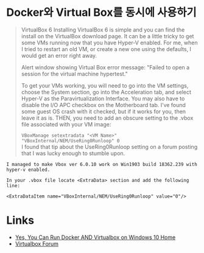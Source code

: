 # Docker와 Virtual Box를 동시에 사용하기

> VirtualBox 6
Installing VirtualBox 6 is simple and you can find the install on the VirtualBox download page. It can be a little tricky to get some VMs running now that you have Hyper‑V enabled. For me, when I tried to restart an old VM, or create a new one using the defaults, I would get an error right away.
>
> Alert window showing Virtual Box error message: "Failed to open a session for the virtual machine hypertest."
>
>To get your VMs working, you will need to go into the VM settings, choose the System section, go into the Acceleration tab, and select Hyper‑V as the Paravirtualization Interface. You may also have to disable the I/O APC checkbox on the Motherboard tab. I’ve found some guest OS crash with it checked, but if it works for you, then leave it as is. THEN, you need to add an obscure setting to the .vbox file associated with your VM image:
>
>`VBoxManage setextradata "<VM Name>" "VBoxInternal/NEM/UseRing0Runloop" 0`<br>
I found that tip about the UseRing0Runloop setting on a forum posting that I was lucky enough to stumble upon.

```
I managed to make Vbox ver 6.0.10 work on Win1903 build 18362.239 with hyper-v enabled.

In your .vbox file locate <ExtraData> section and add the following line:

<ExtraDataItem name="VBoxInternal/NEM/UseRing0Runloop" value="0"/>
```

# Links
* [Yes, You Can Run Docker AND Virtualbox on Windows 10 Home](https://www.tcg.com/blog/yes-you-can-run-docker-and-virtualbox-on-windows-10-home/)
* [Virtualbox Forum](https://forums.virtualbox.org/viewtopic.php?t=90853&start=120)